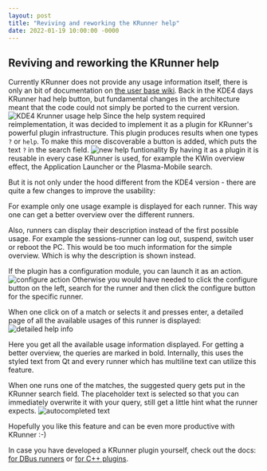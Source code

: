 ```yaml
---
layout: post
title: "Reviving and reworking the KRunner help"
date: 2022-01-19 10:00:00 -0000
---
```


## Reviving and reworking the KRunner help

Currently KRunner does not provide any usage information itself, there
is only an bit of documentation on [the user base wiki](https://userbase.kde.org/Plasma/Krunner). Back in the KDE4 days KRunner had 
help button, but fundamental changes in the architecture meant that the code could not simply be ported to the current version.
 ![KDE4 Krunner usage help](https://www.linux.com/images/stories/41373/kde-desktop-krunner-2.jpg)
Since the help system required reimplementation, it was decided to implement it as a plugin for KRunner's powerful plugin infrastructure.
This plugin produces results when one types `?` or `help`. To make this more discoverable a button is added, which
puts the text `?`  in the search field.
![new help funtionality](https://i.imgur.com/dsbxtL4.png)
By having it as a plugin it is reusable in every case KRunner is used,
for example the KWin overview effect, the Application Launcher or the Plasma-Mobile search.

But it is not only under the hood different from the KDE4 version - there 
are quite a few changes to improve the usability:

For example only one usage example is displayed for each runner. This way one
can get a better overview over the different runners.

Also, runners can display their description instead of the first possible usage.
For example the sessions-runner can log out, suspend, switch user or reboot the PC. This would be too much information for the simple overview. Which is why the description is shown instead.

If the plugin has a configuration module, you can launch it as an action. ![configure action](https://i.imgur.com/8p7T5OE.png)
Otherwise you would have needed to click the configure button on the left, search for the runner and
then click the configure button for the specific runner.

When one click on of a match or selects it and presses enter, a detailed page of all the available usages of this runner is displayed:
![detailed help info](https://i.imgur.com/SkP1oC8.png)

Here you get all the available usage information displayed.
For getting a better overview, the queries are marked in bold.
Internally, this uses the styled text from Qt and every runner which has multiline text can utilize this feature.

When one runs one of the matches, the suggested query gets put in the KRunner search field.
The placeholder text is selected so that you can immediately overwrite it with your query, still get a little hint what the runner expects.
![autocompleted text](https://i.imgur.com/DWXl0jD.png)

Hopefully you like this feature and can be even more productive with KRunner :-)

In case you have developed a KRunner plugin yourself, check out the docs: [for DBus runners](https://invent.kde.org/frameworks/krunner/-/blob/955bb1d340af0b495dd4a1f1b0a32fc203a764ce/src/data/servicetypes/plasma-runner.desktop#L82) or [for C++ plugins](https://api.kde.org/frameworks/krunner/html/classPlasma_1_1RunnerSyntax.html).

